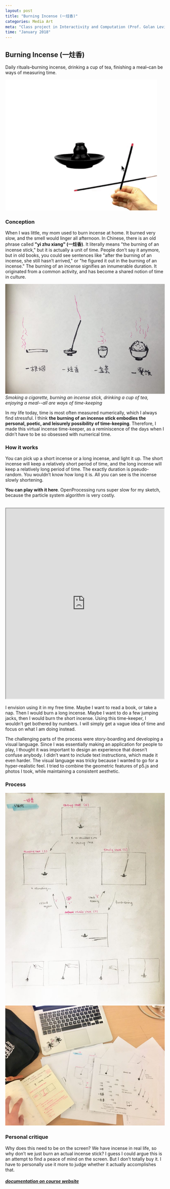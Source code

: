 ```yaml
---
layout: post
title: "Burning Incense (一炷香)"
categories: Media Art
meta: "Class project in Interactivity and Computation (Prof. Golan Levin)"
time: "January 2018"
---
```



## Burning Incense (一炷香)

Daily rituals–burning incense, drinking a cup of tea, finishing a meal–can be ways of measuring time.

<img src="/assets/incense.gif" class="img-process">


### Conception

When I was little, my mom used to burn incense at home. It burned very slow, and the smell would linger all afternoon. In Chinese, there is an old phrase called **"yi zhu xiang" (一炷香)**. It literally means "the burning of an incense stick," but it is actually a unit of time. People don’t say it anymore, but in old books, you could see sentences like "after the burning of an incense, she still hasn’t arrived," or "he figured it out in the burning of an incense." The burning of an incense signifies an innumerable duration. It originated from a common activity, and has become a shared notion of time in culture.

<img src="/assets/incense2.jpg" class="img-process">
<i class="caption"> Smoking a cigarette, burning an incense stick, drinking a cup of tea, enjoying a meal--all are ways of time-keeping </i>

In my life today, time is most often measured numerically, which I always find stressful. I think **the burning of an incense stick embodies the personal, poetic, and leisurely possibility of time-keeping**. Therefore, I made this virtual incense time-keeper, as a reminiscence of the days when I didn’t have to be so obsessed with numerical time.

### How it works

You can pick up a short incense or a long incense, and light it up. The short incense will keep a relatively short period of time, and the long incense will keep a relatively long period of time. The exactly duration is pseudo-random. You wouldn’t know how long it is. All you can see is the incense slowly shortening.

**You can play with it here**. OpenProcessing runs super slow for my sketch, because the particle system algorithm is very costly.

<br>

<iframe src="https://www.openprocessing.org/sketch/504653/embed/" width="500" height="600"></iframe>

<br>

I envision using it in my free time. Maybe I want to read a book, or take a nap. Then I would burn a long incense. Maybe I want to do a few jumping jacks, then I would burn the short incense. Using this time-keeper, I wouldn’t get bothered by numbers. I will simply get a vague idea of time and focus on what I am doing instead.

The challenging parts of the process were story-boarding and developing a visual language. Since I was essentially making an application for people to play, I thought it was important to design an experience that doesn’t confuse anybody. I didn’t want to include text instructions, which made it even harder. The visual language was tricky because I wanted to go for a hyper-realistic feel. I tried to combine the geometric features of p5.js and photos I took, while maintaining a consistent aesthetic.

### Process

<img src="/assets/incense3.jpg" class="img-process">

<img src="/assets/incense4.jpg" class="img-process">

### Personal critique

Why does this need to be on the screen? We have incense in real life, so why don’t we just burn an actual incense stick? I guess I could argue this is an attempt to find a peace of mind on the screen. But I don’t totally buy it. I have to personally use it more to judge whether it actually accomplishes that.

##### [documentation on course website](http://cmuems.com/2018/60212s/joxin/02/09/joxin-clock)



